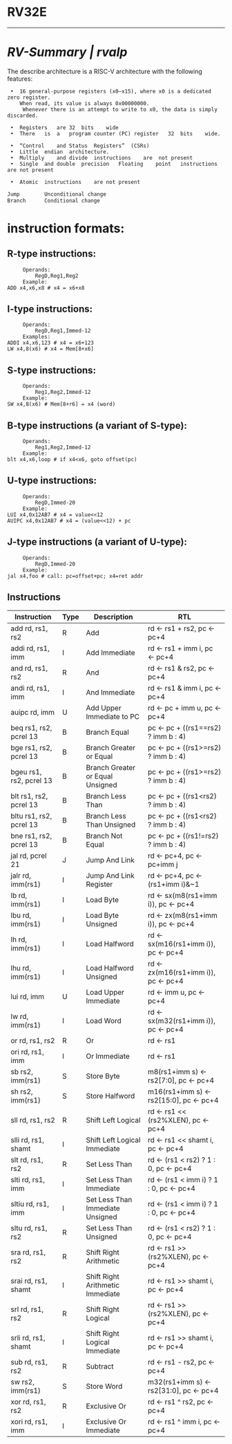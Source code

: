 # RV32E
---
# _RV-Summary | rvalp_

The describe architecture is a RISC-V	architecture	with	the	following	features:

	 •	16 general-purpose registers (x0–x15), where x0 is a dedicated zero register. 
	 	When read, its value is always 0x00000000. 
		 Whenever there	is an attempt to write to x0, the data is simply discarded.
	 
	 •	Registers	are	32	bits	wide
	 •	There	is	a	program	counter	(PC) register	32	bits	wide.	
	 
	 •	“Control	and	Status	Registers”	(CSRs)	
	 •	Little	endian	architecture.
	 •	Multiply	and	divide	instructions	are	 not present	
	 •	Single	and	double	precision	Floating	point	instructions	are not	present	
	 
	 •	Atomic	instructions	are not	present	 

```sh
Jump    	Unconditional change
Branch  	Conditional change
```

# instruction	formats:	

## R-type	instructions:	
	 	 Operands:	
	 	 	 RegD,Reg1,Reg2	
	 	 Example:	
    ADD x4,x6,x8 # x4 = x6+x8
##  I-type	instructions:	
	 	 Operands:	
	 	 	 RegD,Reg1,Immed-12	
	 	 Examples:	
    ADDI x4,x6,123 # x4 = x6+123
    LW x4,8(x6) # x4 = Mem[8+x6]
##  S-type	instructions:	
	 	 Operands:	
	 	 	 Reg1,Reg2,Immed-12	
	 	 Example:	
    SW x4,8(x6) # Mem[8+r6] = x4 (word)
##  B-type	instructions	(a	variant	of	S-type):	
	 	 Operands:	
	 	 	 Reg1,Reg2,Immed-12	
	 	 Example:	
    blt x4,x6,loop # if x4<x6, goto offset(pc)
##  U-type	instructions:	
	 	 Operands:	
	 	 	 RegD,Immed-20	
	 	 Example:	
    LUI x4,0x12AB7 # x4 = value<<12
    AUIPC x4,0x12AB7 # x4 = (value<<12) + pc
##  J-type	instructions	(a	variant	of	U-type):	
	 	 Operands:	
	 	 	 RegD,Immed-20	
	 	 Example:	
    jal x4,foo # call: pc=offset+pc; x4=ret addr



## Instructions

| Instruction | Type | Description | RTL |
| ------ | ------ | ------ | ------ |
add rd, rs1, rs2 | R | Add | rd ← rs1 + rs2, pc ← pc+4
addi rd, rs1, imm | I | Add Immediate | rd ← rs1 + imm i, pc ← pc+4
and rd, rs1, rs2 | R | And | rd ← rs1 & rs2, pc ← pc+4
andi rd, rs1, imm | I | And Immediate | rd ← rs1 & imm i, pc ← pc+4
auipc rd, imm | U | Add Upper Immediate to PC | rd ← pc + imm u, pc ← pc+4
beq rs1, rs2, pcrel 13 | B | Branch Equal | pc ← pc + ((rs1==rs2) ? imm b : 4)
bge rs1, rs2, pcrel 13 | B | Branch Greater or Equal | pc ← pc + ((rs1>=rs2) ? imm b : 4)
bgeu rs1, rs2, pcrel 13 | B | Branch Greater or Equal Unsigned | pc ← pc + ((rs1>=rs2) ? imm b : 4)
blt rs1, rs2, pcrel 13 | B | Branch Less Than | pc ← pc + ((rs1<rs2) ? imm b : 4)
bltu rs1, rs2, pcrel 13 | B | Branch Less Than Unsigned | pc ← pc + ((rs1<rs2) ? imm b : 4)
bne rs1, rs2, pcrel 13 | B | Branch Not Equal | pc ← pc + ((rs1!=rs2) ? imm b : 4)
jal rd, pcrel 21 | J | Jump And Link | rd ← pc+4, pc ← pc+imm j
jalr rd, imm(rs1) | I | Jump And Link Register | rd ← pc+4, pc ← (rs1+imm i)&~1
lb rd, imm(rs1) | I | Load Byte | rd ← sx(m8(rs1+imm i)), pc ← pc+4
lbu rd, imm(rs1) | I | Load Byte Unsigned | rd ← zx(m8(rs1+imm i)), pc ← pc+4
lh rd, imm(rs1) | I | Load Halfword | rd ← sx(m16(rs1+imm i)), pc ← pc+4
lhu rd, imm(rs1) | I | Load Halfword Unsigned | rd ← zx(m16(rs1+imm i)), pc ← pc+4
lui rd, imm | U | Load Upper Immediate | rd ← imm u, pc ← pc+4
lw rd, imm(rs1) | I | Load Word | rd ← sx(m32(rs1+imm i)), pc ← pc+4
or rd, rs1, rs2 | R | Or | rd ← rs1 | rs2, pc ← pc+4
ori rd, rs1, imm | I | Or Immediate | rd ← rs1 | imm i, pc ← pc+4
sb rs2, imm(rs1) | S | Store Byte | m8(rs1+imm s) ← rs2[7:0], pc ← pc+4
sh rs2, imm(rs1) | S | Store Halfword | m16(rs1+imm s) ← rs2[15:0], pc ← pc+4
sll rd, rs1, rs2 | R | Shift Left Logical | rd ← rs1 << (rs2%XLEN), pc ← pc+4
slli rd, rs1, shamt | I | Shift Left Logical Immediate | rd ← rs1 << shamt i, pc ← pc+4
slt rd, rs1, rs2 | R | Set Less Than | rd ← (rs1 < rs2) ? 1 : 0, pc ← pc+4
slti rd, rs1, imm | I | Set Less Than Immediate | rd ← (rs1 < imm i) ? 1 : 0, pc ← pc+4
sltiu rd, rs1, imm | I | Set Less Than Immediate Unsigned | rd ← (rs1 < imm i) ? 1 : 0, pc ← pc+4
sltu rd, rs1, rs2 | R | Set Less Than Unsigned | rd ← (rs1 < rs2) ? 1 : 0, pc ← pc+4
sra rd, rs1, rs2 | R | Shift Right Arithmetic | rd ← rs1 >> (rs2%XLEN), pc ← pc+4
srai rd, rs1, shamt | I | Shift Right Arithmetic Immediate | rd ← rs1 >> shamt i, pc ← pc+4
srl rd, rs1, rs2 | R | Shift Right Logical | rd ← rs1 >> (rs2%XLEN), pc ← pc+4
srli rd, rs1, shamt | I | Shift Right Logical Immediate | rd ← rs1 >> shamt i, pc ← pc+4
sub rd, rs1, rs2 | R | Subtract | rd ← rs1 - rs2, pc ← pc+4
sw rs2, imm(rs1) | S | Store Word | m32(rs1+imm s) ← rs2[31:0], pc ← pc+4
xor rd, rs1, rs2 | R | Exclusive Or | rd ← rs1 ^ rs2, pc ← pc+4
xori rd, rs1, imm | I | Exclusive Or Immediate | rd ← rs1 ^ imm i, pc ← pc+4


